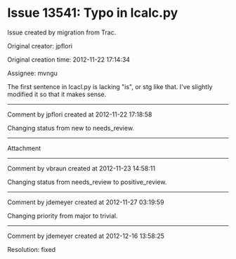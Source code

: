 # Issue 13541: Typo in lcalc.py

Issue created by migration from Trac.

Original creator: jpflori

Original creation time: 2012-11-22 17:14:34

Assignee: mvngu

The first sentence in lcacl.py is lacking "is", or stg like that.
I've slightly modified it so that it makes sense.


---

Comment by jpflori created at 2012-11-22 17:18:58

Changing status from new to needs_review.


---

Attachment


---

Comment by vbraun created at 2012-11-23 14:58:11

Changing status from needs_review to positive_review.


---

Comment by jdemeyer created at 2012-11-27 03:19:59

Changing priority from major to trivial.


---

Comment by jdemeyer created at 2012-12-16 13:58:25

Resolution: fixed
